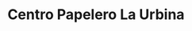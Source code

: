 ---
title: "Centro Papelero La Urbina"
url: /caracas/centro-papelero-la-urbina/
shop: material de oficina
---
